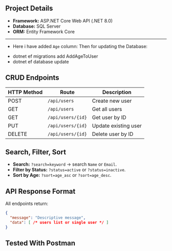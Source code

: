 ## **Project Details**

* **Framework:** ASP.NET Core Web API (.NET 8.0)
* **Database:** SQL Server
* **ORM:** Entity Framework Core


---


* Here i have added `Age` column:
Then for updating the Database:
- dotnet ef migrations add AddAgeToUser
- dotnet ef database update



## **CRUD Endpoints**

| HTTP Method | Route             | Description          |
| ----------- | ----------------- | -------------------- |
| POST        | `/api/users`      | Create new user      |
| GET         | `/api/users`      | Get all users        |
| GET         | `/api/users/{id}` | Get user by ID       |
| PUT         | `/api/users/{id}` | Update existing user |
| DELETE      | `/api/users/{id}` | Delete user by ID    |



## **Search, Filter, Sort**

* **Search:** `?search=keyword` → search `Name` or `Email`.
* **Filter by Status:** `?status=active` or `?status=inactive`.
* **Sort by Age:** `?sort=age_asc` or `?sort=age_desc`.


## **API Response Format**

All endpoints return:

```json
{
  "message": "Descriptive message",
  "data": [ /* users list or single user */ ]
}
```

## **Tested With Postman**

